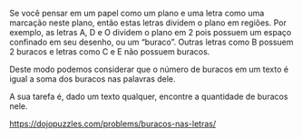 
Se você pensar em um papel como um plano e uma letra como uma marcação neste plano, então estas letras dividem o plano em regiões. Por exemplo, as letras A, D e O dividem o plano em 2 pois possuem um espaço confinado em seu desenho, ou um “buraco”. Outras letras como B possuem 2 buracos e letras como C e E não possuem buracos.

Deste modo podemos considerar que o número de buracos em um texto é igual a soma dos buracos nas palavras dele.

A sua tarefa é, dado um texto qualquer, encontre a quantidade de buracos nele.

https://dojopuzzles.com/problems/buracos-nas-letras/